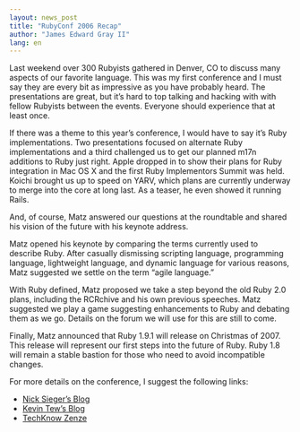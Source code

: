 ```yaml
---
layout: news_post
title: "RubyConf 2006 Recap"
author: "James Edward Gray II"
lang: en
---
```


Last weekend over 300 Rubyists gathered in Denver, CO to discuss many
aspects of our favorite language. This was my first conference and I
must say they are every bit as impressive as you have probably heard.
The presentations are great, but it’s hard to top talking and hacking
with with fellow Rubyists between the events. Everyone should experience
that at least once.

If there was a theme to this year’s conference, I would have to say it’s
Ruby implementations. Two presentations focused on alternate Ruby
implementations and a third challenged us to get our planned m17n
additions to Ruby just right. Apple dropped in to show their plans for
Ruby integration in Mac OS X and the first Ruby Implementors Summit was
held. Koichi brought us up to speed on YARV, which plans are currently
underway to merge into the core at long last. As a teaser, he even
showed it running Rails.

And, of course, Matz answered our questions at the roundtable and shared
his vision of the future with his keynote address.

Matz opened his keynote by comparing the terms currently used to
describe Ruby. After casually dismissing scripting language, programming
language, lightweight language, and dynamic language for various
reasons, Matz suggested we settle on the term “agile language.”

With Ruby defined, Matz proposed we take a step beyond the old Ruby 2.0
plans, including the RCRchive and his own previous speeches. Matz
suggested we play a game suggesting enhancements to Ruby and debating
them as we go. Details on the forum we will use for this are still to
come.

Finally, Matz announced that Ruby 1.9.1 will release on Christmas of
2007. This release will represent our first steps into the future of
Ruby. Ruby 1.8 will remain a stable bastion for those who need to avoid
incompatible changes.

For more details on the conference, I suggest the following links:

* [Nick Sieger’s Blog][1]
* [Kevin Tew’s Blog][2]
* [TechKnow Zenze][3]



[1]: http://blog.nicksieger.com/ 
[2]: http://blog.tewk.com/ 
[3]: http://juixe.com/techknow/ 
